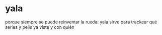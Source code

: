 yala
====

porque siempre se puede reinventar la rueda: yala sirve para trackear qué series y pelis ya viste y con quién
